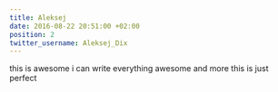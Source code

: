 ```yaml
---
title: Aleksej
date: 2016-08-22 20:51:00 +02:00
position: 2
twitter_username: Aleksej_Dix
---
```


this is awesome i can write everything awesome and more this is just perfect
